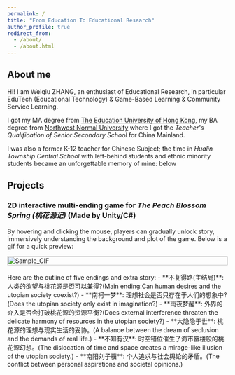 ```yaml
---
permalink: /
title: "From Education To Educational Research"
author_profile: true
redirect_from: 
  - /about/
  - /about.html
---
```


## About me

Hi! I am Weiqiu ZHANG, an enthusiast of Educational Research, in particular EduTech (Educational Technology) & Game-Based Learning & Community Service Learning.

I got my MA degree from [The Education University of Hong Kong](https://www.eduhk.hk/en/), my BA degree from [Northwest Normal University](https://en.wikipedia.org/wiki/Northwest_Normal_University) where I got the *Teacher's Qualification of Senior Secondary School* for China Mainland.

I was also a former K-12 teacher for Chinese Subject; the time in *Hualin Township Central School* with left-behind students and ethnic minority students became an unforgettable memory of mine: below

## Projects

### 2D interactive multi-ending game for *The Peach Blossom Spring (桃花源记)* (Made by Unity/C#)

By hovering and clicking the mouse, players can gradually unlock story, immersively understanding the background and plot of the game. Below is a gif for a quick preview:

<div style="display: flex; justify-content: center; align-items: center;">
    <img src="../files/TaoHuaYuanJi.gif" alt="Sample_GIF" style="width: 100%; height: auto;">
</div>
<br>
Here are the outline of five endings and extra story:
- **不复得路(主结局)**: 人类的欲望与桃花源是否可以兼得?(Main ending:Can human desires and the utopian society coexist?)  
- **南柯一梦**: 理想社会是否只存在于人们的想象中? (Does the utopian society only exist in imagination?)  
- **雨夜梦醒**: 外界的介入是否会打破桃花源的资源平衡?(Does external interference threaten the delicate harmony of resources in the utopian society?)  
- **大隐隐于世**: 桃花源的理想与现实生活的妥协。(A balance between the dream of seclusion and the demands of real life.)  
- **不知有汉**: 时空错位催生了海市蜃楼般的桃花源幻想。(The dislocation of time and space creates a mirage-like illusion of the utopian society.)  
- **南阳刘子骥**: 个人追求与社会舆论的矛盾。(The conflict between personal aspirations and societal opinions.)